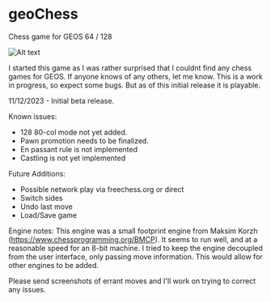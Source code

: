 # geoChess

Chess game for GEOS 64 / 128

![Alt text](https://i.imgur.com/2dFdKmp.png "Screenshot")

I started this game as I was rather surprised that I couldnt find any chess games for GEOS. If anyone
knows of any others, let me know.  This is a work in progress, so expect some bugs.  But as of this
initial release it is playable. 

11/12/2023 - Initial beta release.  

Known issues:
* 128 80-col mode not yet added.
* Pawn promotion needs to be finalized.
* En passant rule is not implemented
* Castling is not yet implemented

Future Additions:
 * Possible network play via freechess.org or direct
 * Switch sides
 * Undo last move
 * Load/Save game

Engine notes:
This engine was a small footprint engine from Maksim Korzh (https://www.chessprogramming.org/BMCP).
It seems to run well, and at a reasonable speed for an 8-bit machine. I tried to keep the engine decoupled
from the user interface, only passing move information.  This would allow for other engines to be added.

Please send screenshots of errant moves and I'll work on trying to correct any issues.
